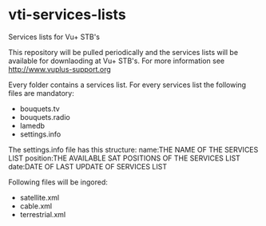 # vti-services-lists
Services lists for Vu+ STB's

This repository will be pulled periodically and the services lists will be available for downlaoding at Vu+ STB's. For more information see http://www.vuplus-support.org

Every folder contains a services list. For every services list the following files are mandatory:
- bouquets.tv
- bouquets.radio
- lamedb
- settings.info

The settings.info file has this structure:
name:THE NAME OF THE SERVICES LIST
position:THE AVAILABLE SAT POSITIONS OF THE SERVICES LIST
date:DATE OF LAST UPDATE OF SERVICES LIST

Following files will be ingored:
- satellite.xml
- cable.xml
- terrestrial.xml
